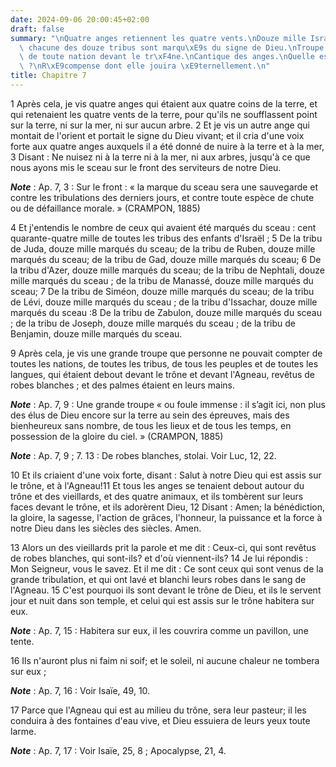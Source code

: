 ```yaml
---
date: 2024-09-06 20:00:45+02:00
draft: false
summary: "\nQuatre anges retiennent les quatre vents.\nDouze mille Isra\xE9lites de\
  \ chacune des douze tribus sont marqu\xE9s du signe de Dieu.\nTroupe innombrable\
  \ de toute nation devant le tr\xF4ne.\nCantique des anges.\nQuelle est cette troupe\
  \ ?\nR\xE9compense dont elle jouira \xE9ternellement.\n"
title: Chapitre 7
---
```





1 Après cela, je vis quatre anges qui étaient aux quatre coins de la terre, et qui retenaient les quatre vents de la terre, pour qu'ils ne soufflassent point sur la terre, ni sur la mer, ni sur aucun arbre. 2 Et je vis un autre ange qui montait de l'orient et portait le signe du Dieu vivant; et il cria d'une voix forte aux quatre anges auxquels il a été donné de nuire à la terre et à la mer, 3 Disant : Ne nuisez ni à la terre ni à la mer, ni aux arbres, jusqu'à ce que nous ayons mis le sceau sur le front des serviteurs de notre Dieu.

***Note*** :  Ap. 7, 3 : Sur le front : « la marque du sceau sera une sauvegarde et contre les tribulations des derniers jours, et contre toute espèce de chute ou de défaillance morale. » (CRAMPON, 1885)

4 Et j'entendis le nombre de ceux qui avaient été marqués du sceau : cent quarante-quatre mille de toutes les tribus des enfants d'Israël ; 5 De la tribu de Juda, douze mille marqués du sceau; de la tribu de Ruben, douze mille marqués du sceau; de la tribu de Gad, douze mille marqués du sceau; 6 De la tribu d'Azer, douze mille marqués du sceau; de la tribu de Nephtali, douze mille marqués du sceau ; de la tribu de Manassé, douze mille marqués du sceau; 7 De la tribu de Siméon, douze mille marqués du sceau; de la tribu de Lévi, douze mille marqués du sceau ; de la tribu d'Issachar, douze mille marqués du sceau :8 De la tribu de Zabulon, douze mille marqués du sceau ; de la tribu de Joseph, douze mille marqués du sceau ; de la tribu de Benjamin, douze mille marqués du sceau.


9 Après cela, je vis une grande troupe que personne ne pouvait compter de toutes les nations, de toutes les tribus, de tous les peuples et de toutes les langues, qui étaient debout devant le trône et devant l'Agneau, revêtus de robes blanches ; et des palmes étaient en leurs mains.

***Note*** :  Ap. 7, 9 : Une grande troupe « ou foule immense : il s’agit ici, non plus des élus de Dieu encore sur la terre au sein des épreuves, mais des bienheureux sans nombre, de tous les lieux et de tous les temps, en possession de la gloire du ciel. » (CRAMPON, 1885)

***Note*** :  Ap. 7, 9 ; 7. 13 : De robes blanches, stolai. Voir Luc, 12, 22.

10 Et ils criaient d'une voix forte, disant : Salut à notre Dieu qui est assis sur le trône, et à l'Agneau!11 Et tous les anges se tenaient debout autour du trône et des vieillards, et des quatre animaux, et ils tombèrent sur leurs faces devant le trône, et ils adorèrent Dieu, 12 Disant : Amen; la bénédiction, la gloire, la sagesse, l'action de grâces, l'honneur, la puissance et la force à notre Dieu dans les siècles des siècles. Amen.


13 Alors un des vieillards prit la parole et me dit : Ceux-ci, qui sont revêtus de robes blanches, qui sont-ils? et d'où viennent-ils? 14 Je lui répondis : Mon Seigneur, vous le savez. Et il me dit : Ce sont ceux qui sont venus de la grande tribulation, et qui ont lavé et blanchi leurs robes dans le sang de l'Agneau. 15 C'est pourquoi ils sont devant le trône de Dieu, et ils le servent jour et nuit dans son temple, et celui qui est assis sur le trône habitera sur eux.

***Note*** :  Ap. 7, 15 : Habitera sur eux, il les couvrira comme un pavillon, une tente.

16 Ils n'auront plus ni faim ni soif; et le soleil, ni aucune chaleur ne tombera sur eux ;

***Note*** :  Ap. 7, 16 : Voir Isaïe, 49, 10.

17 Parce que l'Agneau qui est au milieu du trône, sera leur pasteur; il les conduira à des fontaines d'eau vive, et Dieu essuiera de leurs yeux toute larme.

***Note*** :  Ap. 7, 17 : Voir Isaïe, 25, 8 ; Apocalypse, 21, 4.

